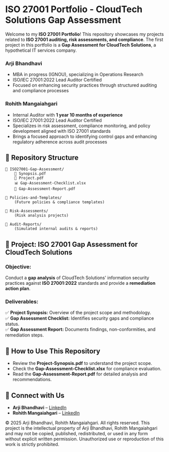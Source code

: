 # ISO 27001 Portfolio - CloudTech Solutions Gap Assessment

Welcome to my **ISO 27001 Portfolio**! This repository showcases my projects related to **ISO 27001 auditing, risk assessments, and compliance**. The first project in this portfolio is a **Gap Assessment for CloudTech Solutions**, a hypothetical IT services company.

### Arji Bhandhavi  
- MBA in progress (IGNOU), specializing in Operations Research 
- ISO/IEC 27001:2022 Lead Auditor Certified  
- Focused on enhancing security practices through structured auditing and compliance processes  

### Rohith Mangaiahgari  
- Internal Auditor with **1 year 10 months of experience**
- ISO/IEC 27001:2022 Lead Auditor Certified 
- Specializes in risk assessment, compliance monitoring, and policy development aligned with ISO 27001 standards 
- Brings a focused approach to identifying control gaps and enhancing regulatory adherence across audit processes
## 📂 Repository Structure
```
📁 ISO27001-Gap-Assessment/
    📄 Synopsis.pdf
    📄 Project.pdf
    📊 Gap-Assessment-Checklist.xlsx
    📄 Gap-Assessment-Report.pdf

📁 Policies-and-Templates/
    (Future policies & compliance templates)

📁 Risk-Assessments/
    (Risk analysis projects)

📁 Audit-Reports/
    (Simulated internal audits & reports)
```

## 📜 Project: ISO 27001 Gap Assessment for CloudTech Solutions
### **Objective:**
Conduct a **gap analysis** of CloudTech Solutions' information security practices against **ISO 27001:2022** standards and provide a **remediation action plan**.

### **Deliverables:**
✅ **Project Synopsis:** Overview of the project scope and methodology.  
✅ **Gap Assessment Checklist:** Identifies security gaps and compliance status.  
✅ **Gap Assessment Report:** Documents findings, non-conformities, and remediation steps.  

## 🔗 How to Use This Repository
- Review the **Project-Synopsis.pdf** to understand the project scope.
- Check the **Gap-Assessment-Checklist.xlsx** for compliance evaluation.
- Read the **Gap-Assessment-Report.pdf** for detailed analysis and recommendations.

## 🔗 Connect with Us
- **Arji Bhandhavi** – [LinkedIn](https://www.linkedin.com/in/arji-bhandhavi-bb4a331b9/)  
- **Rohith Mangaiahgari** – [LinkedIn](https://www.linkedin.com/in/rohith-mangaiahgari-299a02205/)

© 2025 Arji Bhandhavi, Rohith Mangaiahgari. All rights reserved.
This project is the intellectual property of Arji Bhandhavi, Rohith Mangaiahgari and may not be copied, published, redistributed, or used in any form without explicit written permission.
Unauthorized use or reproduction of this work is strictly prohibited.
